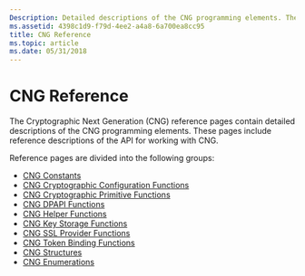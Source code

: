 ```yaml
---
Description: Detailed descriptions of the CNG programming elements. These pages include reference descriptions of the API for working with CNG.
ms.assetid: 4398c1d9-f79d-4ee2-a4a8-6a700ea8cc95
title: CNG Reference
ms.topic: article
ms.date: 05/31/2018
---
```


# CNG Reference

The Cryptographic Next Generation (CNG) reference pages contain detailed descriptions of the CNG programming elements. These pages include reference descriptions of the API for working with CNG.

Reference pages are divided into the following groups:

-   [CNG Constants](cng-constants.md)
-   [CNG Cryptographic Configuration Functions](cng-cryptographic-configuration-functions.md)
-   [CNG Cryptographic Primitive Functions](cng-cryptographic-primitive-functions.md)
-   [CNG DPAPI Functions](cng-dpapi-functions.md)
-   [CNG Helper Functions](cng-helper-functions.md)
-   [CNG Key Storage Functions](cng-key-storage-functions.md)
-   [CNG SSL Provider Functions](cng-ssl-provider-functions.md)
-   [CNG Token Binding Functions](cng-token-binding-functions.md)
-   [CNG Structures](cng-structures.md)
-   [CNG Enumerations](cng-enumerations.md)

 

 



